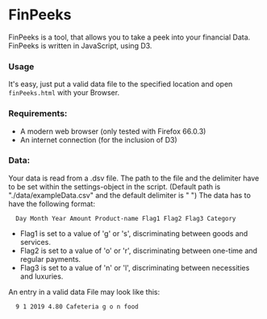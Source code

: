 # FinPeeks

FinPeeks is a tool, that allows you to take a peek into your financial Data.
FinPeeks is written in JavaScript, using D3.

### Usage
It's easy, just put a valid data file to the specified location and open `finPeeks.html` with your Browser.

### Requirements:
- A modern web browser (only tested with Firefox 66.0.3)
- An internet connection (for the inclusion of D3)

### Data:
Your data is read from a .dsv file.
The path to the file and the delimiter have to be set within the settings-object in the script.
(Default path is "./data/exampleData.csv" and the default delimiter is " ")
The data has to have the following format:
```
  Day Month Year Amount Product-name Flag1 Flag2 Flag3 Category
```
- Flag1 is set to a value of 'g' or 's', discriminating between goods and services.
- Flag2 is set to a value of 'o' or 'r', discriminating between one-time and regular payments.
- Flag3 is set to a value of 'n' or 'l', discriminating between necessities and luxuries.

An entry in a valid data File may look like this:
```
  9 1 2019 4.80 Cafeteria g o n food
```
